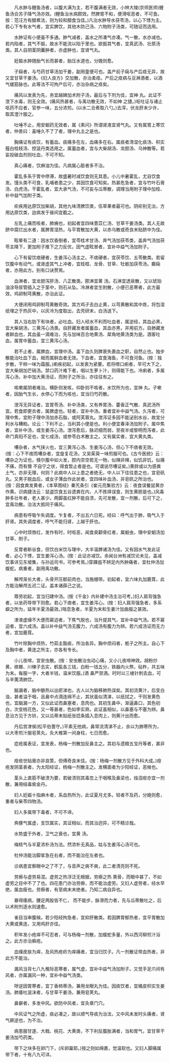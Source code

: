 <!-- { "loadSidebar": true } -->
　　凡水肿与鲤鱼汤者，以腹大满为主，若不腹满者无效，小林大陵(京师医师)鲤鱼汤合苏子降气汤亦效。(鲤鱼治水病颇效。然脾胃不和，便滑呕恶者，不可食。按：范汪方有醋煮法，则为较和醋食当佳。)凡治水肿导水茯苓汤，以心下悸为主。若心下专有水气者，宜实脾饮，其他木防己汤、六物附子汤类，可随证而选用。

　　水肿证有小便虽不多通。肿气减者，盖水之所凑气亦凑。气一散，水亦减也。若内陷者，其气不振，故水不能流以陷于里也。欲振其气者，宜真武汤、壮原汤类。其人自阴茎阴囊肿者，亦虚肿也，宜肾气丸。

　　妊娠水肿随胎气长而甚者，胎压水道也，分娩则愈。

　　子痫者，与芍药甘草汤加干姜，副用童便可也。盖产前子痫与产后痉无异，故又宜甘草干姜汤。《妇人良方》交加散，亦治柔痉。产后之痉病与豆淋酒者，以酒气缓筋脉也。此等法不可拘产后可，亦治杂病之痉矣。

　　痛风以发表为先，务宜越婢加术附子汤，最后与下剂为佳，宜神 丸。此证不泄下水毒，则无全效。(痛风热甚者，与禹功散无效，不如神 之捷。)呕吐证与诸止呕药不应者，官参一味，五分浓煎。(以水二合煮取八勺。)去滓，伏龙肝末少许，取其澄汁服之。

　　吐唾不止，用安蛔药无效者，属《素问》所谓肾液宜肾气丸。又有属胃上寒饮者，仲景曰：喜唾久不了了者，理中丸主之是也。

　　胸痛证有痰饮，有蓄血。痰痛多在左，血痛多在右。属痰者清湿化痰汤、枳实薤白桂枝汤、控涎丹类选用之。属蓄血者，宜与大柴胡汤、龙胆汤、乌神散等。若妄投破血剂则吐血，不可不知。

　　真心痛者，饮麻油为佳。凡病属心脏者多不治。

　　霍乱多系于胃中停滞，故盛暑时减饮食则无其患。小儿中暑霍乱，尤自饮食发。馒头类不可食，乳哺者患之少，其因饮食可知矣。热甚危急者，宜与竹叶石膏汤、白虎汤。干霍乱者，宜大承气汤，不可妄与瓜蒂散，调理当用附子理中加桂、补中益气加附子类。

　　疟疾用达原饮加柴胡，其他九味清脾饮类，伍草果者最可也。阴疟别无治，方用达原饮类，迨病发于昼间宜截之。

　　左乳上痛而咳者，肺痈也，初起者宜四味薏苡仁汤、甘草干姜汤类。其人无故脐中腐烂出水者，属脾胃湿热，与平胃散加大黄，以赤乌散或奇良末贴脐中为佳。

　　眩晕有二道：因水饮昏倒者，宜苓桂术甘汤、奔气汤加茯苓类，盖奔气汤加茯苓主降下，更加附子推下之力反优，因气虚眩冒者，宜补中益气汤加附子。

　　心下有留饮痞硬者，生姜泻心汤主之。不痞硬者，宜茯苓饮、五苓散类。若留饮腹中有动气，或肾虚其气上冲者，宜桂枝、龙骨、甘草、牡蛎加茯苓汤。癫痫者，亦用此方。别有口诀赘焉。

　　血淋者，宜龙胆泻肝汤、八正散类。脓淋宜萆 汤。石淋宜透泉散，又以琥珀油涂导尿管插入之于茎中，则石从坠。冷淋者宜生附散，小便已恶寒者，此方最效，鸡卵制芎黄散，亦治此证。

　　大便闭用鸡卵制芎黄散奇效。其方鸡子去白止黄，以芎黄散和其中炼，将包湿纸埋之于热灰中，以灰冷为度取出，去壳研末，白汤送下。

　　其人当右肋下有块者，必吐血。妇人经水不利而吐血者，属逆经，其血必黑，宜大柴胡汤，三黄泻心汤类。自肝藏发者属蓄血，其血亦黑，并用前方。自肺藏发者鲜血也，其血虽一滴难治，先与加味百合地黄汤、犀角地黄汤类为是。酒客吐血，属胃中蓄血，宜三黄泻心汤。

　　若不止者，属脾血，宜理中汤。盖下血久则脾衰失裹血之职，自然止也。独步散能治吐血下血，衄而属鲜血者无效。下血者，宜食海鱼，不可食河鱼。(按：独步散，干柿一味为霜服。)痢疾初起，以发表为紧要。若将噤口痢者，早可大下之，宜大柴胡加芒硝汤。禁口药汁难下者，咽以生萝卜汁，则得能下也。冷痢者，多属泻心汤，补中加大黄汤证，而附子之所治，亦往往有之。

　　咳嗽属阴者难治。横卧则发咳，仰卧则不咳者，水饮所为也，宜神 丸。子嗽者，因胎气生长，水停心下而为咳也，宜当归芍药散。

　　泄泻无异证者，宜胃苓汤、补中汤类，又有养胃汤、藿香正气散、真武汤所宜。若食即更衣者，属脾虚也。轻者，宜补中汤。重者宜补中益气汤。久泻者，可理中焦，宜附子理中汤加赤石脂，或阿芙蓉丸。泄泻证多因不能泌别水谷，故宜分利水与糟粕。论云：下利不止，当利其小便是也。利小便宜春泽汤加附子。属中焦者，宜补中汤，或生姜泻心汤。泄泻愈后，脉迟细而弱，至夜半或黎明而泻者，此命门真阳不足也，宜七成汤，或参苓白术散主之。又有属实者，宜大黄丸类。

　　嘈杂者，水气挟火也，宜三黄泻心汤、生姜泻心汤，但心下不痞者无效。(按：心下不痞而嘈杂者，宜旋复花汤，又吴茱萸一味煎服可也。《古今医统》云：嘈杂之为证也，倏尔腹中如火发，腔内空空若无一物，似辣非辣，似饥非饥，似痛不痛，而有懊 不自宁之状，得食暂止者是也。可谓说尽嘈证矣。)黄胖或以为感粪土气，亦非无理，何则？此病中人以上患之者绝无，中人以下往往患之也，宜皂矾丸。又男子脱血后，或女子薄血作此状者，宜四味补血汤，非皂矾之所治也。(按：因食粪发黄者，《本草图经》秦艽条引《崔元亮集验方》云：夜食误餐鼠黄亦作黄。识病捷法云：鼠盗饮食五谷遗粪在内，人不拣择误食，则生黄胆是也。)风毒肿多壮年者，老人甚少。两脚虽红肿不能自溃，先可发散，宜一剂散，后可下之，宜禹功散。治法大抵同于痛风。

　　病患有呼吸乍失调度。乍复者，不出五六日死。经曰：呼气出于肺，吸气入于肝肾。其失调度者，呼气不能归肾，上越于肝也。

　　心中时烦唇红，发作有时，时呕恶，闻食臭颧骨红者，属蛔虫，理中安蛔汤加甘草、附子。

　　反胃者断谷食，但饮白米饮与理中，大半温脾诸汤为佳。又有因水气发此证者，必心下悸，宜生姜泻心汤。(按：此证亦减饮。余闻台洲有减饮论未见，盖减饮事详见东坡集，与孙运司书，可参考焉。)穿踝疽不辨足内外肿痛者，宜杜仲汤加蝮蛇。病重者，副用禹功散。

　　解颅渐长大者，头骨开压额前肉也，当施绷带。初起者，宜六味丸加鹿茸，此方能治解颅五迟二证。盖本诸薛己之说。

　　蓐劳初起，宜当归建中汤。(按《千金》内补建中汤主治可考。)妇人肩背强急者，以坐药导带下则愈。若心下痞者，宜生姜泻心。(按：妇人肩背强急者，多系 癖之所为，延年半夏汤最效。)喘息急者，半夏为末和生姜汁加曲服之甚效。

　　津液虚燥不大便而窘迫者，下焦气脱也，当升提其气，宜补中益气汤。若不窘迫者，宜六成汤。盖以补中益气汤无腹力，六成汤有腹力为辨。若六成汤证而无力者，宜加鹿茸。

　　竹叶除胸中烦热，竹茹主豁痰，所治各异。胸中烦闷者，栀子之所主。自心下及胸中者，黄连之所主，亦各有专长。

　　小儿夜啼，宜安虫散。(按：安虫散治虫动心痛，又小儿夜啼神效。胡粉炒黄，槟榔、川楝子去实，鹤虱各三钱，白粉一钱五分，铁器内火熬，砧杵，共五味为末。每服一字，大者半钱，温米饮服。)酒 鼻严禁酒。时时以三棱针刺去血，可与辛荑清肺饮。

　　脑漏者，脑中酿热以出瘀涕也，古人以为脑移肺热误矣。其初流黄汁，后变白浊，甚者溢于咽，且鼻中点滴连绵不止，其状虽似清涕，以纸拭之，干则发黄色也，宜脑漏一方，又似此证而鼻塞者，息肉也。其初生鼻中，渐逼鼻口，其色初白，次变桃花色，又一等甚者，色如李实熟，此证虽相似，以鼻塞与不塞为辨。鼻息治方见于方铃，又以瓜蒂末贴纸张捻条插入息肉上，则黄汁出而愈。

　　丹后宫津侯(松平伯蓍守。)平素无他病，鼻常流清涕不止，余以为肺寒所为，以大枣煎汁服皂荚丸，灸大椎第一间身柱，七日而愈。

　　症疮属表证，宜发表，杨梅一剂散加反鼻主之。其初与遗粮五宝丹等者，甚非也。

　　疳疮世贴膏亦非良策，但傅奇良末佳。(按：杨梅一剂散方见于外科大成。)疳疮发阴茎表者，为太阳经证，杨梅一剂散主之。发横面者为少阳经证，恶候也。

　　茎头上直筋不破溃为要，若破溃则其毒忽上于咽喉及鼻梁也，烛泪疳亦宜一剂散，兼用结毒紫金丹。

　　妇人妊娠十指麻木者，系血热所为，此证夏月尤多。轻者不及药，分娩则愈，重者与柴苓四物汤。

　　妇人多属带下毒者，不可不谛。

　　奔豚气属虚，支饮属实，其证相似，而其治迥异，可不精诊哉。

　　水势盛于外者，卫气之衰也，宜黄 汤。

　　梅核气与半夏浓朴汤为法。然浓朴无真品，姑与生姜泻心汤可也。

　　杜仲汤能治脚挛急在右者，而不能治在左者也。

　　诊病患宜察眼中之了不了，与音声之爽不爽，此二者清亮则不死。

　　劳瘵与虚劳易混。虚劳之热浮泛无根据，劳瘵之热 熏骨，而眼中甚了，不如虚劳之目中不了了也。四花患门亦治劳瘵，而不能治虚劳。又妇人虚劳者，经水早绝，属血瘦也。劳瘵者，有至病末末绝者。乃知二病自异也。

　　暴得痿病，腰足两股皆不仁， 而不能步，脉滑而力者，先与瓜蒂散吐之，后以术附剂逐水则速愈。

　　雀目当审腹候。若少阳经拘急者，宜抑肝散类。若因脾胃郁热者，宜平胃散加大黄或黄连，又用鸡肝亦佳。

　　积年发小疮痒不可忍者，可与杨梅一剂散，加蝮蛇多量，外以西河柳煎汁浴之。此方亦治癣疮。

　　血燥皮肤为痒，及风热疮疥为痒痛者，宜当归饮子。凡一剂散证带血热者，非此方不能治。

　　漏风当背七八九椎际恶寒者，属气虚，宜补中益气汤加附子。又觉手足爪间有风者，亦属漏风一种，宜补中益气汤类。

　　哕逆因胃寒者，宜丁香柿蒂汤，兼用龙眼丸为佳。因痰饮者，宜橘皮枳实生姜汤。肺痿吐涎沫者，与甘草干姜汤，兼用皂荚丸。

　　鼻僻者，多发中风。欲防中风者，宜灸章门穴。

　　中风证气之所虚，痰必凑之，故以顺气导痰为治法，又中风未发时头痛者，肾气厥逆也，为不治。

　　病患服甘遂、大戟、桃花、大黄类，不下利反腹胀满者，当和胃气，宜甘草干姜汤加芍药类。

　　带下之块多在卵门下，(斥卵巢耶。)按之则如绵裹，觉温软也。又妇人脚痛属带下者，十有八九可详。

